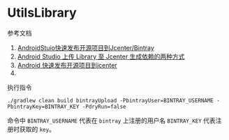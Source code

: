 # UtilsLibrary


参考文档

1. [AndroidStuio快速发布开源项目到Jcenter/Bintray](http://blog.csdn.net/yanzhenjie1003/article/details/51672530)
2. [Android Studio 上传 Library 至 Jcenter 生成依赖的两种方式](http://blog.csdn.net/lv_fq/article/details/72567208)
3. [Android 快速发布开源项目到jcenter](http://blog.csdn.net/lmj623565791/article/details/51148825)
4. ​


执行指令

```
./gradlew clean build bintrayUpload -PbintrayUser=BINTRAY_USERNAME -PbintrayKey=BINTRAY_KEY -PdryRun=false
```

命令中 `BINTRAY_USERNAME` 代表在 `bintray` 上注册的用户名 `BINTRAY_KEY` 代表注册时获取的 `key`。 